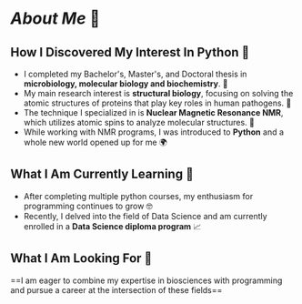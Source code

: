 # *About Me* 🐙

## How I Discovered My Interest In Python 👀
- I completed my Bachelor's, Master's, and Doctoral thesis in **microbiology, molecular biology and biochemistry**. 🧪
- My main research interest is **structural biology**, focusing on solving the atomic structures of proteins that play key roles in human pathogens. 🦠
- The technique I specialized in is **Nuclear Magnetic Resonance NMR**, which utilizes atomic spins to analyze molecular structures. 🧬
- While working with NMR programs, I was introduced to **Python** and a whole new world opened up for me 🌍

## What I Am Currently Learning 🌱
- After completing multiple python courses, my enthusiasm for programming continues to grow 🤓
- Recently, I delved into the field of Data Science and am currently enrolled in a **Data Science diploma program** 📈

## What I Am Looking For 🔮
==I am eager to combine my expertise in biosciences with programming and pursue a career at the intersection of these fields==
